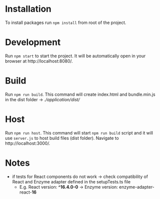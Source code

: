 # Installation

To install packages run `npm install` from root of the project.

# Development

Run `npm start` to start the project. It will be automatically open in your browser at http://localhost:8080/.

# Build

Run `npm run build`. This command will create index.html and bundle.min.js in the dist folder -> _./application/dist/_

# Host

Run `npm run host`. This command will start `npm run build` script and it will use `server.js` to host build files (dist folder). Navigate to http://localhost:3000/.

# Notes
  - if tests for React components do not work -> check compatibility of React and Enzyme adapter defined in the setupTests.ts file 
    - E.g. React version: **^16.4.0-0** -> Enzyme version: enzyme-adapter-react-**16**
